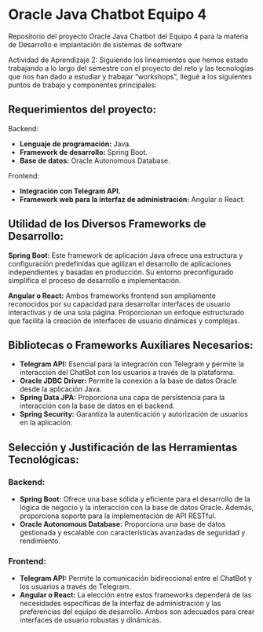 # Oracle Java Chatbot Equipo 4
Repositorio del proyecto Oracle Java Chatbot del Equipo 4 para la materia de Desarrollo e implantación de sistemas de software

Actividad de Aprendizaje 2: Siguiendo los lineamientos que hemos estado trabajando a lo largo del semestre con el proyecto del reto y las tecnologías que nos han dado a estudiar y trabajar “workshops”, llegué a los siguientes puntos de trabajo y componentes principales:

## Requerimientos del proyecto:

Backend:

- **Lenguaje de programación:** Java.
- **Framework de desarrollo:** Spring Boot.
- **Base de datos:** Oracle Autonomous Database.

Frontend:

- **Integración con Telegram API.**
- **Framework web para la interfaz de administración:** Angular o React.

## Utilidad de los Diversos Frameworks de Desarrollo:

**Spring Boot:** Este framework de aplicación Java ofrece una estructura y configuración predefinidas que agilizan el desarrollo de aplicaciones independientes y basadas en producción. Su entorno preconfigurado simplifica el proceso de desarrollo e implementación.

**Angular o React:** Ambos frameworks frontend son ampliamente reconocidos por su capacidad para desarrollar interfaces de usuario interactivas y de una sola página. Proporcionan un enfoque estructurado que facilita la creación de interfaces de usuario dinámicas y complejas.

## Bibliotecas o Frameworks Auxiliares Necesarios:

- **Telegram API:** Esencial para la integración con Telegram y permite la interacción del ChatBot con los usuarios a través de la plataforma.
- **Oracle JDBC Driver:** Permite la conexión a la base de datos Oracle desde la aplicación Java.
- **Spring Data JPA:** Proporciona una capa de persistencia para la interacción con la base de datos en el backend.
- **Spring Security:** Garantiza la autenticación y autorización de usuarios en la aplicación.

## Selección y Justificación de las Herramientas Tecnológicas:

### Backend:

- **Spring Boot:** Ofrece una base sólida y eficiente para el desarrollo de la lógica de negocio y la interacción con la base de datos Oracle. Además, proporciona soporte para la implementación de API RESTful.
- **Oracle Autonomous Database:** Proporciona una base de datos gestionada y escalable con características avanzadas de seguridad y rendimiento.

### Frontend:

- **Telegram API:** Permite la comunicación bidireccional entre el ChatBot y los usuarios a través de Telegram.
- **Angular o React:** La elección entre estos frameworks dependerá de las necesidades específicas de la interfaz de administración y las preferencias del equipo de desarrollo. Ambos son adecuados para crear interfaces de usuario robustas y dinámicas.
